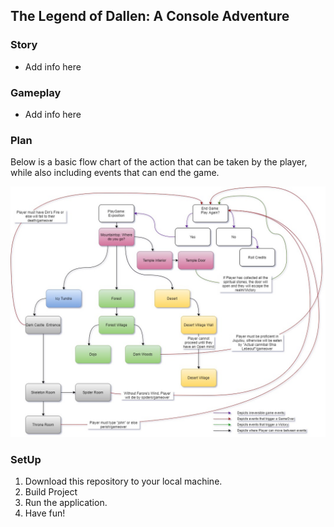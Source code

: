 ## The Legend of Dallen: A Console Adventure

### Story

  - Add info here
  
### Gameplay

   - Add info here
   
### Plan

Below is a basic flow chart of the action that can be taken by the player, while also including events that can end the game. 

![GameFlowImage](https://github.com/consoleCastle/LOD/blob/master/LOD/Utils/ReadMe_GameFlowImg.jpg)

### SetUp

  1. Download this repository to your local machine.
  2. Build Project
  3. Run the application.
  4. Have fun!
